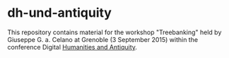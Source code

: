 # dh-und-antiquity

This repository contains material for the workshop "Treebanking" held by Giuseppe G. a. Celano at Grenoble (3 September 2015) within the conference Digital [Humanities and Antiquity](http://dhant.sciencesconf.org/resource/page?id=7&lang=en).
